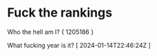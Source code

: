 # Fuck the rankings

Who the hell am I?
{ 1205186 }

What fucking year is it?
[ 2024-01-14T22:46:24Z ]
